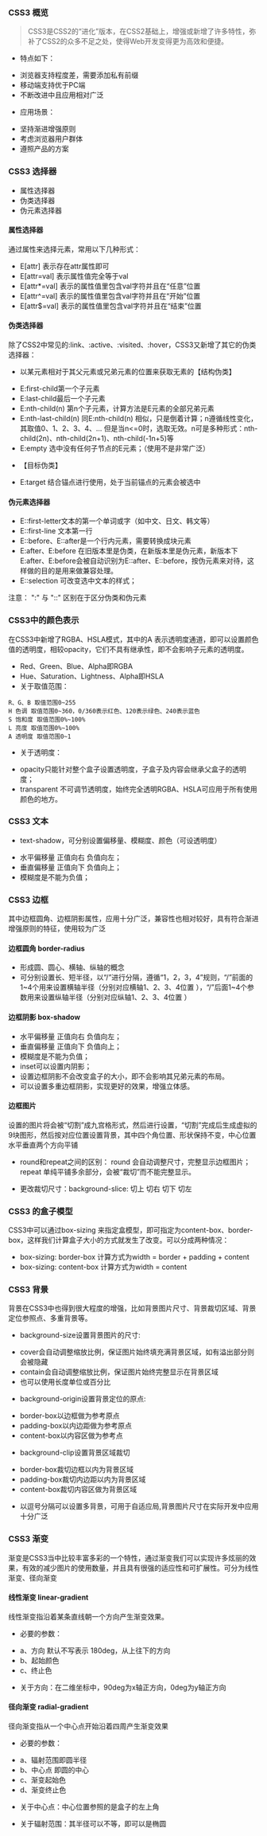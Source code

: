 ### CSS3 概览

> CSS3是CSS2的“进化”版本，在CSS2基础上，增强或新增了许多特性，弥补了CSS2的众多不足之处，使得Web开发变得更为高效和便捷。 

- 特点如下：
 * 浏览器支持程度差，需要添加私有前缀 
 * 移动端支持优于PC端 
 * 不断改进中且应用相对广泛 

- 应用场景：
 * 坚持渐进增强原则 
 * 考虑浏览器用户群体 
 * 遵照产品的方案 

### CSS3 选择器

- 属性选择器
- 伪类选择器
- 伪元素选择器

#### 属性选择器

通过属性来选择元素，常用以下几种形式：

- E[attr] 表示存在attr属性即可
- E[attr=val] 表示属性值完全等于val
- E[attr*=val] 表示的属性值里包含val字符并且在“任意”位置
- E[attr^=val] 表示的属性值里包含val字符并且在“开始”位置
- E[attr$=val] 表示的属性值里包含val字符并且在“结束”位置

#### 伪类选择器

除了CSS2中常见的:link、:active、:visited、:hover，CSS3又新增了其它的伪类选择器：

- 以某元素相对于其父元素或兄弟元素的位置来获取无素的【结构伪类】
 * E:first-child第一个子元素
 * E:last-child最后一个子元素
 * E:nth-child(n) 第n个子元素，计算方法是E元素的全部兄弟元素
 * E:nth-last-child(n) 同E:nth-child(n) 相似，只是倒着计算；n遵循线性变化，其取值0、1、2、3、4、... 但是当n<=0时，选取无效。n可是多种形式：nth-child(2n)、nth-child(2n+1)、nth-child(-1n+5)等
 * E:empty 选中没有任何子节点的E元素；（使用不是非常广泛）

- 【目标伪类】
 * E:target 结合锚点进行使用，处于当前锚点的元素会被选中

#### 伪元素选择器

- E::first-letter文本的第一个单词或字（如中文、日文、韩文等）
- E::first-line 文本第一行
- E::before、E::after是一个行内元素，需要转换成块元素
- E:after、E:before 在旧版本里是伪类，在新版本里是伪元素，新版本下E:after、E:before会被自动识别为E::after、E::before，按伪元素来对待，这样做的目的是用来做兼容处理。
- E::selection 可改变选中文本的样式；

注意： ":" 与 "::" 区别在于区分伪类和伪元素

### CSS3中的颜色表示

在CSS3中新增了RGBA、HSLA模式，其中的A 表示透明度通道，即可以设置颜色值的透明度，相较opacity，它们不具有继承性，即不会影响子元素的透明度。

- Red、Green、Blue、Alpha即RGBA
- Hue、Saturation、Lightness、Alpha即HSLA
- 关于取值范围：

```
R、G、B 取值范围0~255
H 色调 取值范围0~360，0/360表示红色、120表示绿色、240表示蓝色
S 饱和度 取值范围0%~100%
L 亮度 取值范围0%~100%
A 透明度 取值范围0~1

```

- 关于透明度：
 * opacity只能针对整个盒子设置透明度，子盒子及内容会继承父盒子的透明度；
 * transparent 不可调节透明度，始终完全透明RGBA、HSLA可应用于所有使用颜色的地方。

### CSS3 文本

- text-shadow，可分别设置偏移量、模糊度、颜色（可设透明度）
 * 水平偏移量 正值向右 负值向左；
 * 垂直偏移量 正值向下 负值向上；
 * 模糊度是不能为负值；

### CSS3 边框

其中边框圆角、边框阴影属性，应用十分广泛，兼容性也相对较好，具有符合渐进增强原则的特征，使用较为广泛

#### 边框圆角 border-radius

- 形成圆、圆心、横轴、纵轴的概念
- 可分别设置长、短半径，以“/”进行分隔，遵循“1，2，3，4”规则，“/”前面的1~4个用来设置横轴半径（分别对应横轴1、2、3、4位置 ），“/”后面1~4个参数用来设置纵轴半径（分别对应纵轴1、2、3、4位置 ）

#### 边框阴影 box-shadow

- 水平偏移量 正值向右 负值向左；
- 垂直偏移量 正值向下 负值向上；
- 模糊度是不能为负值；
- inset可以设置内阴影；	
- 设置边框阴影不会改变盒子的大小，即不会影响其兄弟元素的布局。
- 可以设置多重边框阴影，实现更好的效果，增强立体感。

#### 边框图片

设置的图片将会被“切割”成九宫格形式，然后进行设置，“切割”完成后生成虚拟的9块图形，然后按对应位置设置背景，其中四个角位置、形状保持不变，中心位置水平垂直两个方向平铺

- round和repeat之间的区别： round 会自动调整尺寸，完整显示边框图片；repeat 单纯平铺多余部分，会被“裁切”而不能完整显示。

- 更改裁切尺寸：background-slice: 切上 切右 切下 切左

### CSS3 的盒子模型

CSS3中可以通过box-sizing 来指定盒模型，即可指定为content-box、border-box，这样我们计算盒子大小的方式就发生了改变。可以分成两种情况：

- box-sizing: border-box  计算方式为width = border + padding + content
- box-sizing: content-box  计算方式为width = content


### CSS3 背景

背景在CSS3中也得到很大程度的增强，比如背景图片尺寸、背景裁切区域、背景定位参照点、多重背景等。

- background-size设置背景图片的尺寸:

 * cover会自动调整缩放比例，保证图片始终填充满背景区域，如有溢出部分则会被隐藏
 * contain会自动调整缩放比例，保证图片始终完整显示在背景区域
 * 也可以使用长度单位或百分比 

- background-origin设置背景定位的原点:

 * border-box以边框做为参考原点
 * padding-box以内边距做为参考原点
 * content-box以内容区做为参考点

- background-clip设置背景区域裁切

 * border-box裁切边框以内为背景区域
 * padding-box裁切内边距以内为背景区域
 * content-box裁切内容区做为背景区域

- 以逗号分隔可以设置多背景，可用于自适应局,背景图片尺寸在实际开发中应用十分广泛

### CSS3 渐变

渐变是CSS3当中比较丰富多彩的一个特性，通过渐变我们可以实现许多炫丽的效果，有效的减少图片的使用数量，并且具有很强的适应性和可扩展性。可分为线性渐变、径向渐变

#### 线性渐变 linear-gradient

线性渐变指沿着某条直线朝一个方向产生渐变效果。

- 必要的参数：

 * a、方向 默认不写表示 180deg，从上往下的方向
 * b、起始颜色
 * c、终止色	

- 关于方向：在二维坐标中，90deg为x轴正方向，0deg为y轴正方向

#### 径向渐变 radial-gradient

径向渐变指从一个中心点开始沿着四周产生渐变效果

- 必要的参数：
 * a、辐射范围即圆半径 
 * b、中心点 即圆的中心
 * c、渐变起始色
 * d、渐变终止色

- 关于中心点：中心位置参照的是盒子的左上角

- 关于辐射范围：其半径可以不等，即可以是椭圆